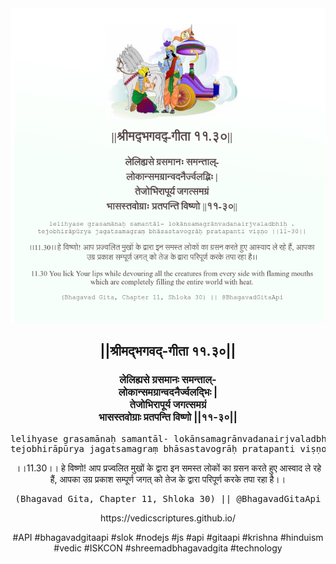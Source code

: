 <img src="../../asset/BG_11_30.png"/>
<center><h2>||श्रीमद्‍भगवद्‍-गीता ११.३०||</h2>
<h3>लेलिह्यसे ग्रसमानः समन्ताल्-<br/>लोकान्समग्रान्वदनैर्ज्वलद्भिः |<br/>तेजोभिरापूर्य जगत्समग्रं<br/>भासस्तवोग्राः प्रतपन्ति विष्णो ||११-३०||</h3>
<pre>lelihyase grasamānaḥ samantāl- lokānsamagrānvadanairjvaladbhiḥ .<br/>tejobhirāpūrya jagatsamagraṃ bhāsastavogrāḥ pratapanti viṣṇo ||11-30||</pre>
<p>।।11.30।। हे विष्णो! आप प्रज्वलित मुखों के द्वारा इन समस्त लोकों का ग्रसन करते हुए आस्वाद ले रहे हैं, आपका उग्र प्रकाश सम्पूर्ण जगत् को तेज के द्वारा परिपूर्ण करके तपा रहा है।।</p>
<pre>(Bhagavad Gita, Chapter 11, Shloka 30) || @BhagavadGitaApi</pre><p>https://vedicscriptures.github.io/</p><p>#API #bhagavadgitaapi #slok #nodejs #js #api #gitaapi #krishna #hinduism #vedic #ISKCON #shreemadbhagavadgita #technology</p></center>
